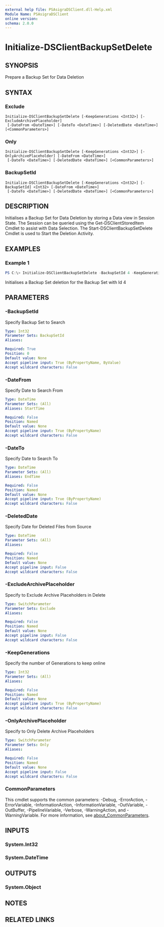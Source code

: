 ```yaml
---
external help file: PSAsigraDSClient.dll-Help.xml
Module Name: PSAsigraDSClient
online version:
schema: 2.0.0
---
```


# Initialize-DSClientBackupSetDelete

## SYNOPSIS
Prepare a Backup Set for Data Deletion

## SYNTAX

### Exclude
```
Initialize-DSClientBackupSetDelete [-KeepGenerations <Int32>] [-ExcludeArchivePlaceholder]
 [-DateFrom <DateTime>] [-DateTo <DateTime>] [-DeletedDate <DateTime>] [<CommonParameters>]
```

### Only
```
Initialize-DSClientBackupSetDelete [-KeepGenerations <Int32>] [-OnlyArchivePlaceholder] [-DateFrom <DateTime>]
 [-DateTo <DateTime>] [-DeletedDate <DateTime>] [<CommonParameters>]
```

### BackupSetId
```
Initialize-DSClientBackupSetDelete [-KeepGenerations <Int32>] [-BackupSetId] <Int32> [-DateFrom <DateTime>]
 [-DateTo <DateTime>] [-DeletedDate <DateTime>] [<CommonParameters>]
```

## DESCRIPTION
Initialises a Backup Set for Data Deletion by storing a Data view in Session State. The Session can be queried using the Get-DSClientStoredItem Cmdlet to assist with Data Selection.
The Start-DSClientBackupSetDelete Cmdlet is used to Start the Deletion Activity.

## EXAMPLES

### Example 1
```powershell
PS C:\> Initialize-DSClientBackupSetDelete -BackupSetId 4 -KeepGenerations 1
```

Initialises a Backup Set deletion for the Backup Set with Id 4

## PARAMETERS

### -BackupSetId
Specify Backup Set to Search

```yaml
Type: Int32
Parameter Sets: BackupSetId
Aliases:

Required: True
Position: 0
Default value: None
Accept pipeline input: True (ByPropertyName, ByValue)
Accept wildcard characters: False
```

### -DateFrom
Specify Date to Search From

```yaml
Type: DateTime
Parameter Sets: (All)
Aliases: StartTime

Required: False
Position: Named
Default value: None
Accept pipeline input: True (ByPropertyName)
Accept wildcard characters: False
```

### -DateTo
Specify Date to Search To

```yaml
Type: DateTime
Parameter Sets: (All)
Aliases: EndTime

Required: False
Position: Named
Default value: None
Accept pipeline input: True (ByPropertyName)
Accept wildcard characters: False
```

### -DeletedDate
Specify Date for Deleted Files from Source

```yaml
Type: DateTime
Parameter Sets: (All)
Aliases:

Required: False
Position: Named
Default value: None
Accept pipeline input: False
Accept wildcard characters: False
```

### -ExcludeArchivePlaceholder
Specify to Exclude Archive Placeholders in Delete

```yaml
Type: SwitchParameter
Parameter Sets: Exclude
Aliases:

Required: False
Position: Named
Default value: None
Accept pipeline input: False
Accept wildcard characters: False
```

### -KeepGenerations
Specify the number of Generations to keep online

```yaml
Type: Int32
Parameter Sets: (All)
Aliases:

Required: False
Position: Named
Default value: None
Accept pipeline input: True (ByPropertyName)
Accept wildcard characters: False
```

### -OnlyArchivePlaceholder
Specify to Only Delete Archive Placeholders

```yaml
Type: SwitchParameter
Parameter Sets: Only
Aliases:

Required: False
Position: Named
Default value: None
Accept pipeline input: False
Accept wildcard characters: False
```

### CommonParameters
This cmdlet supports the common parameters: -Debug, -ErrorAction, -ErrorVariable, -InformationAction, -InformationVariable, -OutVariable, -OutBuffer, -PipelineVariable, -Verbose, -WarningAction, and -WarningVariable. For more information, see [about_CommonParameters](http://go.microsoft.com/fwlink/?LinkID=113216).

## INPUTS

### System.Int32

### System.DateTime

## OUTPUTS

### System.Object
## NOTES

## RELATED LINKS
